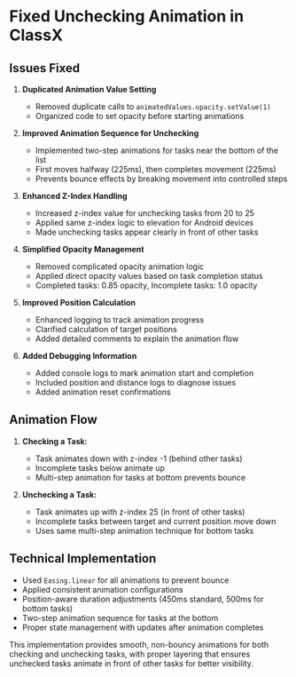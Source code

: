 # Fixed Unchecking Animation in ClassX

## Issues Fixed

1. **Duplicated Animation Value Setting**
   - Removed duplicate calls to `animatedValues.opacity.setValue(1)`
   - Organized code to set opacity before starting animations

2. **Improved Animation Sequence for Unchecking**
   - Implemented two-step animations for tasks near the bottom of the list
   - First moves halfway (225ms), then completes movement (225ms)
   - Prevents bounce effects by breaking movement into controlled steps

3. **Enhanced Z-Index Handling**
   - Increased z-index value for unchecking tasks from 20 to 25
   - Applied same z-index logic to elevation for Android devices
   - Made unchecking tasks appear clearly in front of other tasks

4. **Simplified Opacity Management**
   - Removed complicated opacity animation logic
   - Applied direct opacity values based on task completion status
   - Completed tasks: 0.85 opacity, Incomplete tasks: 1.0 opacity

5. **Improved Position Calculation**
   - Enhanced logging to track animation progress
   - Clarified calculation of target positions
   - Added detailed comments to explain the animation flow

6. **Added Debugging Information**
   - Added console logs to mark animation start and completion
   - Included position and distance logs to diagnose issues
   - Added animation reset confirmations

## Animation Flow

1. **Checking a Task:**
   - Task animates down with z-index -1 (behind other tasks)
   - Incomplete tasks below animate up
   - Multi-step animation for tasks at bottom prevents bounce

2. **Unchecking a Task:**
   - Task animates up with z-index 25 (in front of other tasks)
   - Incomplete tasks between target and current position move down
   - Uses same multi-step animation technique for bottom tasks

## Technical Implementation

- Used `Easing.linear` for all animations to prevent bounce
- Applied consistent animation configurations
- Position-aware duration adjustments (450ms standard, 500ms for bottom tasks)
- Two-step animation sequence for tasks at the bottom
- Proper state management with updates after animation completes

This implementation provides smooth, non-bouncy animations for both checking and unchecking tasks, with proper layering that ensures unchecked tasks animate in front of other tasks for better visibility.
